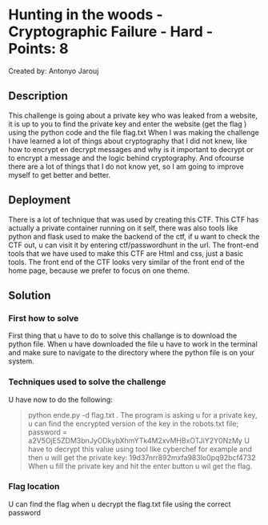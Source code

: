 # Hunting in the woods - Cryptographic Failure - Hard - Points: 8
Created by: Antonyo Jarouj

## Description
This challenge is going about a private key who was leaked from a website, it is up to you to find the private key and enter the website (get the flag ) using the python code and the file flag.txt
When I was making the challenge I have learned a lot of things about cryptography that I did not knew, like how to encrypt en decrypt messages and why is it important to decrypt or to encrypt a message and the logic behind cryptography. And ofcourse there are a lot of things that I do not know yet, so I am going to improve myself to get better and better.

## Deployment
There is a lot of technique that was used by creating this CTF. This CTF has actually a private container running on it self, there was also tools like python and flask used to make the backend of the ctf, if u want to check the CTF out, u can visit it by entering ctf/passwordhunt in the url. The front-end tools that we have used to make this CTF are Html and css, just a basic tools. The front end of the CTF looks very similar of the front end of the home page, because we prefer to focus on one theme.

## Solution
### First how to solve
First thing that u have to do to solve this challange is to download the python file. When u have downloaded the file u have to work in the terminal and make sure to navigate to the directory where the python file is on your system.

### Techniques used to solve the challenge
U have now to do the following:
> python ende.py -d flag.txt .
The program is asking u for a private key, u can find the encrypted version of the key in the robots.txt file;
password = a2V5OjE5ZDM3bnJyODkybXhmYTk4M2xvMHBxOTJiY2Y0NzMy
U have to decrypt this value using tool like cyberchef for example and then u will get the private key: 19d37nrr892mxfa983lo0pq92bcf4732
When u fill the private key and hit the enter button u wil get the flag.

### Flag location
U can find the flag when u decrypt the flag.txt file using the correct password
